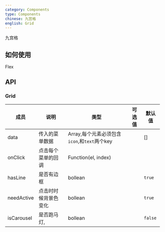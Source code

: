 ```yaml
---
category: Components
type: Components
chinese: 九宫格
english: Grid
---
```



九宫格

## 如何使用

Flex

## API

### Grid
| 成员        | 说明           | 类型       |   可选值     | 默认值       |
|------------|----------------|-----------|---------|--------------|
| data    |    传入的菜单数据     | Array,每个元素必须包含`icon`,和`text`两个key   |  | [] |
| onClick    |   点击每个菜单的回调     | Function(el, index)  |  |  |
| hasLine    |   是否有边框     | bollean  |  | `true` |
| needActive    |   点击时时候背景色变化     | bollean  |  | `true` |
| isCarousel    |   是否跑马灯,     | bollean  |  | `false` |

